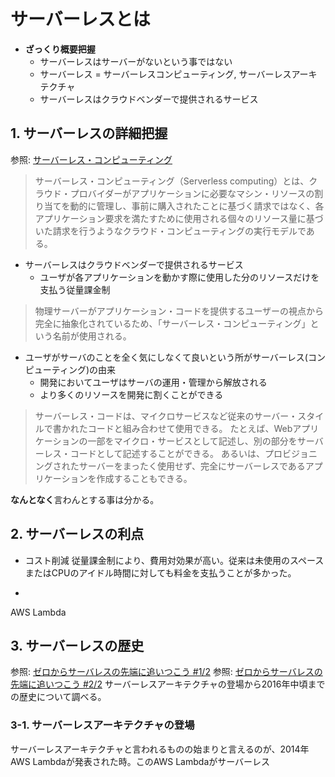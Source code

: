 # サーバーレスとは

- **ざっくり概要把握**
  - サーバーレスはサーバーがないという事ではない
  - サーバーレス = サーバーレスコンピューティング, サーバーレスアーキテクチャ
  - サーバーレスはクラウドベンダーで提供されるサービス

## 1. サーバーレスの詳細把握

参照: [サーバーレス・コンピューティング](https://ja.wikipedia.org/wiki/%E3%82%B5%E3%83%BC%E3%83%90%E3%83%BC%E3%83%AC%E3%82%B9%E3%83%BB%E3%82%B3%E3%83%B3%E3%83%94%E3%83%A5%E3%83%BC%E3%83%86%E3%82%A3%E3%83%B3%E3%82%B0)

> サーバーレス・コンピューティング（Serverless computing）とは、クラウド・プロバイダーがアプリケーションに必要なマシン・リソースの割り当てを動的に管理し、事前に購入されたことに基づく請求ではなく、各アプリケーション要求を満たすために使用される個々のリソース量に基づいた請求を行うようなクラウド・コンピューティングの実行モデルである。

- サーバーレスはクラウドベンダーで提供されるサービス
  - ユーザが各アプリケーションを動かす際に使用した分のリソースだけを支払う従量課金制

> 物理サーバーがアプリケーション・コードを提供するユーザーの視点から完全に抽象化されているため、「サーバーレス・コンピューティング」という名前が使用される。

- ユーザがサーバのことを全く気にしなくて良いという所がサーバーレス(コンピューティング)の由来
  - 開発においてユーザはサーバの運用・管理から解放される
  - より多くのリソースを開発に割くことができる

> サーバーレス・コードは、マイクロサービスなど従来のサーバー・スタイルで書かれたコードと組み合わせて使用できる。 たとえば、Webアプリケーションの一部をマイクロ・サービスとして記述し、別の部分をサーバーレス・コードとして記述することができる。 あるいは、プロビジョニングされたサーバーをまったく使用せず、完全にサーバーレスであるアプリケーションを作成することもできる。

**なんとなく**言わんとする事は分かる。

## 2. サーバーレスの利点

- コスト削減
従量課金制により、費用対効果が高い。従来は未使用のスペースまたはCPUのアイドル時間に対しても料金を支払うことが多かった。

-

AWS Lambda

## 3. サーバーレスの歴史

参照: [ゼロからサーバレスの先端に追いつこう #1/2](https://logmi.jp/tech/articles/314329)
参照: [ゼロからサーバレスの先端に追いつこう #2/2](https://logmi.jp/tech/articles/314348)
サーバーレスアーキテクチャの登場から2016年中頃までの歴史について調べる。

### 3-1. サーバーレスアーキテクチャの登場

サーバーレスアーキテクチャと言われるものの始まりと言えるのが、2014年 AWS Lambdaが発表された時。このAWS Lambdaがサーバーレス
